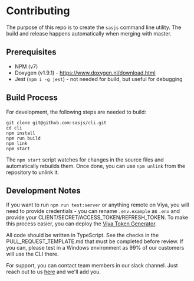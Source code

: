 # Contributing

The purpose of this repo is to create the `sasjs` command line utility. The build and release happens automatically when merging with master.

## Prerequisites

* NPM (v7)
* Doxygen (v1.9.1) - https://www.doxygen.nl/download.html
* Jest (`npm i -g jest`) - not needed for build, but useful for debugging

## Build Process
For development, the following steps are needed to build:

```
git clone git@github.com:sasjs/cli.git
cd cli
npm install
npm run build
npm link
npm start
```

The `npm start` script watches for changes in the source files and automatically rebuilds them.  Once done, you can use `npm unlink` from the repository to unlink it.

## Development Notes

If you want to run `npm run test:server` or anything remote on Viya, you will need to provide credentials - you can rename `.env.example` as `.env` and provide your CLIENT/SECRET/ACCESS_TOKEN/REFRESH_TOKEN.  To make this process easier, you can deploy the [Viya Token Generator](https://sasjs.io/apps/#viya-client-token-generator).

All code should be written in TypeScript. See the checks in the PULL_REQUEST_TEMPLATE.md that must be completed before review.  If you can, please test in a Windows environment as 99% of our customers will use the CLI there.

For support, you can contact team members in our slack channel.  Just reach out to us [here](https://sasapps.io/contact-us) and we'll add you.


